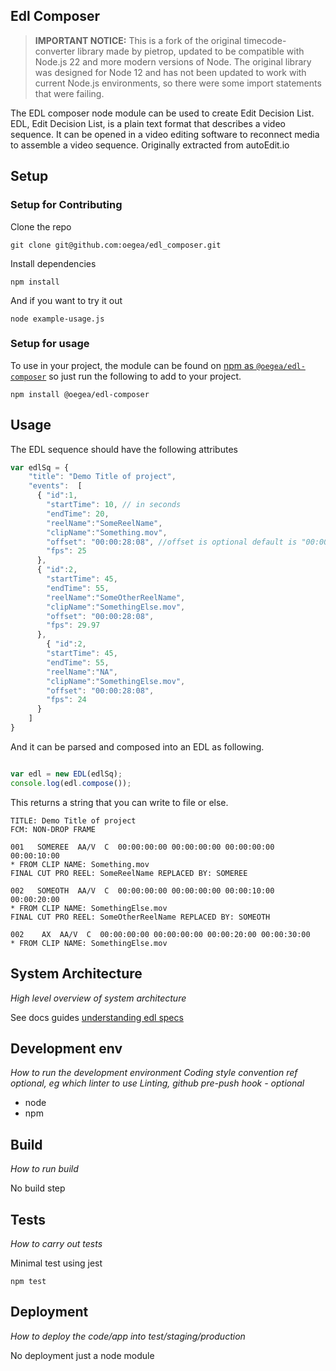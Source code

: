 ## Edl Composer

> **IMPORTANT NOTICE:** This is a fork of the original timecode-converter library made by pietrop, updated to be compatible with Node.js 22 and more modern versions of Node. The original library was designed for Node 12 and has not been updated to work with current Node.js environments, so there were some import statements that were failing.

The EDL composer node module can be used to create Edit Decision List. 
EDL, Edit Decision List, is a plain text format that describes a video sequence. It can be opened in a video editing software to reconnect media to assemble a video sequence. Originally extracted from autoEdit.io

## Setup

### Setup for Contributing 

Clone the repo
 
```
git clone git@github.com:oegea/edl_composer.git
```

Install dependencies 
```
npm install
```

And if you want to try it out 

```
node example-usage.js
```

### Setup for usage

To use in your project, the module can be found on [npm as `@oegea/edl-composer`](https://www.npmjs.com/package/@oegea/edl-composer)
so just run the following to add to your project. 

```
npm install @oegea/edl-composer
```

## Usage


The EDL sequence should have the following attributes

```javascript
var edlSq = {
    "title": "Demo Title of project",
    "events":  [
      { "id":1,
        "startTime": 10, // in seconds 
        "endTime": 20,
        "reelName":"SomeReelName",
        "clipName":"Something.mov",
        "offset": "00:00:28:08", //offset is optional default is "00:00:00:00"
        "fps": 25
      },
      { "id":2,
        "startTime": 45,
        "endTime": 55,
        "reelName":"SomeOtherReelName",
        "clipName":"SomethingElse.mov",
        "offset": "00:00:28:08",
        "fps": 29.97
      },
        { "id":2,
        "startTime": 45,
        "endTime": 55,
        "reelName":"NA",
        "clipName":"SomethingElse.mov",
        "offset": "00:00:28:08",
        "fps": 24
      }
    ]
}
```

And it can be parsed and composed into an EDL as following. 

```javascript

var edl = new EDL(edlSq);
console.log(edl.compose());
```

This returns a string that you can write to file or else.

```
TITLE: Demo Title of project
FCM: NON-DROP FRAME

001   SOMEREE  AA/V  C  00:00:00:00 00:00:00:00 00:00:00:00 00:00:10:00
* FROM CLIP NAME: Something.mov
FINAL CUT PRO REEL: SomeReelName REPLACED BY: SOMEREE

002   SOMEOTH  AA/V  C  00:00:00:00 00:00:00:00 00:00:10:00 00:00:20:00
* FROM CLIP NAME: SomethingElse.mov
FINAL CUT PRO REEL: SomeOtherReelName REPLACED BY: SOMEOTH

002    AX  AA/V  C  00:00:00:00 00:00:00:00 00:00:20:00 00:00:30:00
* FROM CLIP NAME: SomethingElse.mov

```

## System Architecture
_High level overview of system architecture_

See docs guides [understanding edl specs](./docs/guides/understanding-edl-specs.md)

## Development env
 _How to run the development environment_
_Coding style convention ref optional, eg which linter to use_
_Linting, github pre-push hook - optional_

- node
- npm 

## Build
_How to run build_

No build step 
 

## Tests
_How to carry out tests_

Minimal test using jest

```
npm test
```
 

## Deployment
_How to deploy the code/app into test/staging/production_

No deployment just a node module 


